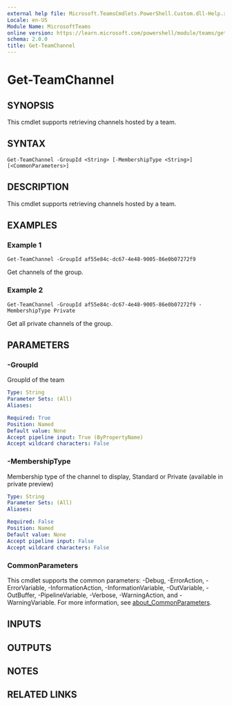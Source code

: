 ```yaml
---
external help file: Microsoft.TeamsCmdlets.PowerShell.Custom.dll-Help.xml
Locale: en-US
Module Name: MicrosoftTeams
online version: https://learn.microsoft.com/powershell/module/teams/get-teamchannel
schema: 2.0.0
title: Get-TeamChannel
---
```


# Get-TeamChannel

## SYNOPSIS
This cmdlet supports retrieving channels hosted by a team.

## SYNTAX
```
Get-TeamChannel -GroupId <String> [-MembershipType <String>] [<CommonParameters>]
```

## DESCRIPTION
This cmdlet supports retrieving channels hosted by a team.

## EXAMPLES

### Example 1
```
Get-TeamChannel -GroupId af55e84c-dc67-4e48-9005-86e0b07272f9
```

Get channels of the group.

### Example 2
```
Get-TeamChannel -GroupId af55e84c-dc67-4e48-9005-86e0b07272f9 -MembershipType Private
```

Get all private channels of the group.

## PARAMETERS

### -GroupId
GroupId of the team

```yaml
Type: String
Parameter Sets: (All)
Aliases:

Required: True
Position: Named
Default value: None
Accept pipeline input: True (ByPropertyName)
Accept wildcard characters: False
```

### -MembershipType
Membership type of the channel to display, Standard or Private (available in private preview)

```yaml
Type: String
Parameter Sets: (All)
Aliases:

Required: False
Position: Named
Default value: None
Accept pipeline input: False
Accept wildcard characters: False
```

### CommonParameters
This cmdlet supports the common parameters: -Debug, -ErrorAction, -ErrorVariable, -InformationAction, -InformationVariable, -OutVariable, -OutBuffer, -PipelineVariable, -Verbose, -WarningAction, and -WarningVariable. For more information, see [about_CommonParameters](https://go.microsoft.com/fwlink/?LinkID=113216).

## INPUTS

## OUTPUTS

## NOTES

## RELATED LINKS
